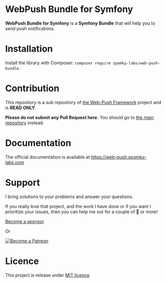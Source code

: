 WebPush Bundle for Symfony
===========================

**WebPush Bundle for Symfony** is a **Symfony Bundle** that will help you to send push notifications.

# Installation

Install the library with Composer: `composer require spomky-labs/web-push-bundle`.

# Contribution

This repository is a sub repository of [the Web-Push Framework](https://github.com/spomky-labs/web-push) project and is **READ ONLY**.

**Please do not submit any Pull Request here.**
You should go to [the main repository](https://github.com/spomky-labs/web-push) instead.

# Documentation

The official documentation is available at https://web-push.spomky-labs.com

# Support

I bring solutions to your problems and answer your questions.

If you really love that project, and the work I have done or if you want I prioritize your issues, then you can help me out for a couple of :beers: or more!

[Become a sponsor](https://github.com/sponsors/Spomky)

Or

[![Become a Patreon](https://c5.patreon.com/external/logo/become_a_patron_button.png)](https://www.patreon.com/FlorentMorselli)

# Licence

This project is release under [MIT licence](LICENSE).
